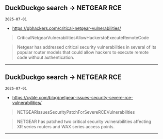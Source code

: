 ## DuckDuckgo search -> NETGEAR RCE
`2025-07-01`

* https://gbhackers.com/critical-netgear-vulnerabilities/

<blockquote>
 CriticalNetgearVulnerabilitiesAllowHackerstoExecuteRemoteCode
</blockquote>
<blockquote>
Netgear has addressed critical security vulnerabilities in several of its popular router models that could allow hackers to execute remote code without authentication.
</blockquote>

---

## DuckDuckgo search -> NETGEAR RCE
`2025-07-01`

* https://cyble.com/blog/netgear-issues-security-severe-rce-vulnerabilities/

<blockquote>
 NETGEARIssuesSecurityPatchForSevereRCEVulnerabilities
</blockquote>
<blockquote>
NETGEAR has patched two critical security vulnerabilities affecting XR series routers and WAX series access points.
</blockquote>

---

